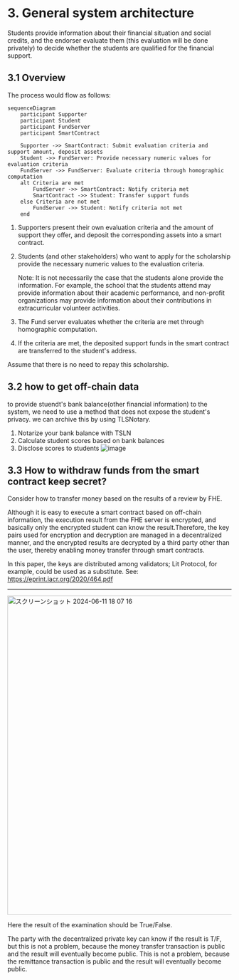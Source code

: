 # 3. General system architecture

Students provide information about their financial situation and social credits, and the endorser evaluate them (this evaluation will be done privately) to decide whether the students are qualified for the financial support.

## 3.1 Overview

The process would flow as follows:

```mermaid
sequenceDiagram
    participant Supporter
    participant Student
    participant FundServer
    participant SmartContract

    Supporter ->> SmartContract: Submit evaluation criteria and support amount, deposit assets
    Student ->> FundServer: Provide necessary numeric values for evaluation criteria
    FundServer ->> FundServer: Evaluate criteria through homographic computation
    alt Criteria are met
        FundServer ->> SmartContract: Notify criteria met
        SmartContract ->> Student: Transfer support funds
    else Criteria are not met
        FundServer ->> Student: Notify criteria not met
    end
```

1. Supporters present their own evaluation criteria and the amount of support they offer, and deposit the corresponding assets into a smart contract.

2. Students (and other stakeholders) who want to apply for the scholarship provide the necessary numeric values to the evaluation criteria.

    Note: It is not necessarily the case that the students alone provide the information. For example, the school that the students attend may provide information about their academic performance, and non-profit organizations may provide information about their contributions in extracurricular volunteer activities.

3. The Fund server evaluates whether the criteria are met through homographic computation.

4. If the criteria are met, the deposited support funds in the smart contract are transferred to the student's address.

Assume that there is no need to repay this scholarship.

## 3.2 how to get off-chain data

to provide stuendt's bank balance(other financial information) to the system, we need to use a method that does not expose the student's privacy.
we can archive this by using TLSNotary.

1. Notarize your bank balance with TSLN
2. Calculate student scores based on bank balances
3. Disclose scores to students
![image](https://github.com/adust09/adust09/assets/47593288/8649a319-a0fa-4903-b440-a60bf5b530ce)

## 3.3 How to withdraw funds from the smart contract keep secret?

Consider how to transfer money based on the results of a review by FHE.

Although it is easy to execute a smart contract based on off-chain information, the execution result from the FHE server is encrypted, and basically only the encrypted student can know the result.Therefore, the key pairs used for encryption and decryption are managed in a decentralized manner, and the encrypted results are decrypted by a third party other than the user, thereby enabling money transfer through smart contracts.

In this paper, the keys are distributed among validators; Lit Protocol, for example, could be used as a substitute.
See: https://eprint.iacr.org/2020/464.pdf
****
<img width="717" alt="スクリーンショット 2024-06-11 18 07 16" src="https://github.com/privacy-scaling-explorations/greco/assets/47593288/505913bb-dec1-4679-807a-c68153027313">

Here the result of the examination should be True/False.

The party with the decentralized private key can know if the result is T/F, but this is not a problem, because the money transfer transaction is public and the result will eventually become public.
This is not a problem, because the remittance transaction is public and the result will eventually become public.
